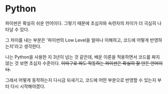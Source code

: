 # Python

파이썬은 확실히 쉬운 언어이다. 그렇기 때문에 초심자와 숙련자의 차이가 더 극심히 나타날 수 있다. 

그 차이를 내는 부분은 '파이썬의 Low Level을 얼마나 이해하고, 코드에 어떻게 반영하는지'라고 생각한다.

나는 Python을 사용한 지 3년이 넘는 것 같은데, 배운 이론을 적용하면서 코드를 짜지 않는 것 보면 초심자 수준이다. ~~이따구로 짜도 작동하는 파이썬은 확실히 잘 만든 언어이다.~~

그래서 어떻게 동작하는지 다시금 되새기고, 코드에 어떤 부분으로 반영할 수 있는지 부터 다시 시작해야겠다. 

